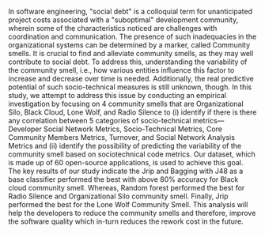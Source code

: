 In software engineering, "social debt" is a colloquial term for unanticipated project costs associated with a "suboptimal" development community, wherein some of the characteristics noticed are challenges with coordination and communication. The presence of such inadequacies in the organizational systems can be determined by a marker, called Community smells. It is crucial to find and alleviate community smells, as they may well contribute to social debt. To address this, understanding the variability of the community smell, i.e., how various entities influence this factor to increase and decrease over time is needed. Additionally, the real predictive potential of such socio-technical measures is still unknown, though. In this study, we attempt to address this issue by conducting an empirical investigation by focusing on 4 community smells that are Organizational Silo, Black Cloud, Lone Wolf, and Radio Silence to (i) identify if there is there any correlation between 5 categories of socio-technical metrics— Developer Social Network Metrics, Socio-Technical Metrics, Core Community Members Metrics, Turnover, and Social Network Analysis Metrics and (ii) identify the possibility of predicting the variability of the community smell based on sociotechnical code metrics. Our dataset, which is made up of 60 open-source applications, is used to achieve this goal. The key results of our study indicate the Jrip and Bagging with J48 as a base classifier performed the best with above 80% accuracy for Black cloud community smell. Whereas, Random forest performed the best for Radio Silence and Organizational Silo community smell. Finally, Jrip performed the best for the Lone Wolf Community Smell. This analysis will help the developers to reduce the community smells and therefore, improve the software quality which in-turn reduces the rework cost in the future.

